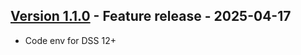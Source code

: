 ## [Version 1.1.0](https://github.com/dataiku/dss-plugin-open-weather-map/releases/tag/v1.1.0) - Feature release - 2025-04-17

- Code env for DSS 12+